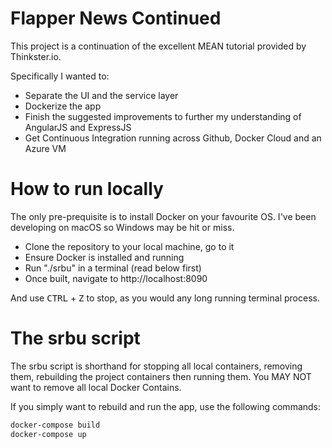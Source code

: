 # Flapper News Continued
This project is a continuation of the excellent MEAN tutorial provided by Thinkster.io. 

Specifically I wanted to:
* Separate the UI and the service layer
* Dockerize the app
* Finish the suggested improvements to further my understanding of AngularJS and ExpressJS
* Get Continuous Integration running across Github, Docker Cloud and an Azure VM

# How to run locally

The only pre-prequisite is to install Docker on your favourite OS. I've been developing on macOS so Windows may be hit or miss.

* Clone the repository to your local machine, go to it
* Ensure Docker is installed and running
* Run "./srbu" in a terminal (read below first)
* Once built, navigate to http://localhost:8090

And use <kbd>CTRL</kbd> + <kbd>Z</kbd> to stop, as you would any long running terminal process.

# The srbu script

The srbu script is shorthand for stopping all local containers, removing them, rebuilding the project containers then running them. You MAY NOT want to remove all local Docker Contains.

If you simply want to rebuild and run the app, use the following commands:

```bash
docker-compose build
docker-compose up
```
